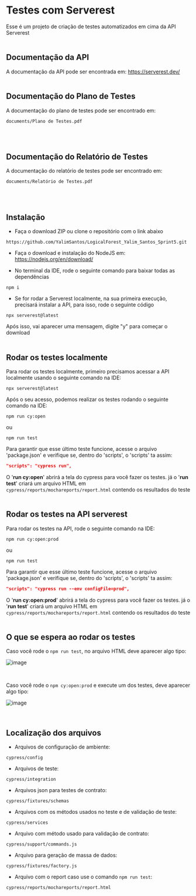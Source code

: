 # Testes com Serverest

Esse é um projeto de criação de testes automatizados em cima da API Serverest
<br><br>

## Documentação da API

A documentação da API pode ser encontrada em: https://serverest.dev/
<br><br>

## Documentação do Plano de Testes
A documentação do plano de testes pode ser encontrado em: 
```
documents/Plano de Testes.pdf
```
<br><br>

## Documentação do Relatório de Testes
A documentação do relatório de testes pode ser encontrado em: 
```
documents/Relatório de Testes.pdf
```
<br><br>

## Instalação

- Faça o download ZIP ou clone o repositório com o link abaixo
```
https://github.com/YalimSantos/LogicalForest_Yalim_Santos_Sprint5.git
```

- Faça o download e instalação do NodeJS em: https://nodejs.org/en/download/

- No terminal da IDE, rode o seguinte comando para baixar todas as dependências
```
npm i
```

- Se for rodar a Serverest localmente, na sua primeira execução, precisará instalar a API, para isso, rode o seguinte código
```
npx serverest@latest
```
Após isso, vai aparecer uma mensagem, digite "y" para começar o download
<br><br>

## Rodar os testes localmente

Para rodar os testes localmente, primeiro precisamos acessar a API localmente usando o seguinte comando na IDE:
```
npx serverest@latest
```

Após o seu acesso, podemos realizar os testes rodando o seguinte comando na IDE:

``` 
npm run cy:open 
```
ou
```
npm run test
```

Para garantir que esse último teste funcione, acesse o arquivo 'package.json' e verifique se, dentro do 'scripts', o 'scripts' ta assim:
```JSON
"scripts": "cypress run", 
```
O '<b>run cy:open</b>' abrirá a tela do cypress para você fazer os testes. já o '<b>run test</b>' criará um arquivo HTML em ```cypress/reports/mochareports/report.html``` contendo os resultados do teste
<br><br>

## Rodar os testes na API serverest

Para rodar os testes na API, rode o seguinte comando na IDE:

``` 
npm run cy:open:prod 
```
ou
```
npm run test
```

Para garantir que esse último teste funcione, acesse o arquivo 'package.json' e verifique se, dentro do 'scripts', o 'scripts' ta assim:
```JSON
"scripts": "cypress run --env configFile=prod", 
```
O '<b>run cy:open:prod</b>' abrirá a tela do cypress para você fazer os testes. já o '<b>run test</b>' criará um arquivo HTML em ```cypress/reports/mochareports/report.html``` contendo os resultados do teste
<br><br>

## O que se espera ao rodar os testes

Caso você rode o ``` npm run test ```, no arquivo HTML deve aparecer algo tipo:

![image](https://user-images.githubusercontent.com/63170477/180006843-b0ec3cb3-b417-48af-9518-e83b2a03efaf.png)

<br>

Caso você rode o ``` npm cy:open:prod ``` e execute um dos testes, deve aparecer algo tipo:

![image](https://user-images.githubusercontent.com/63170477/180007241-0d07fb96-d42d-4c1a-bb2a-6fc3354ca368.png)

<br>

## Localização dos arquivos

- Arquivos de configuração de ambiente:
```
cypress/config
```

- Arquivos de teste:
```
cypress/integration
```

- Arquivos json para testes de contrato:
```
cypress/fixtures/schemas
```

- Arquivos com os métodos usados no teste e de validação de teste:
```
cypress/services
```

- Arquivo com método usado para validação de contrato:
```
cypress/support/commands.js
```

- Arquivo para geração de massa de dados:
```
cypress/fixtures/factory.js
```

- Arquivo com o report caso use o comando ``` npm run test ```:
```
cypress/reports/mochareports/report.html
```
<br>